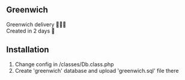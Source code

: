 ## Greenwich

Greenwich delivery 🚚🚚🚚\
Created in 2 days 🚀

## Installation

1. Change config in /classes/Db.class.php
2. Create 'greenwich' database and upload 'greenwich.sql' file there
